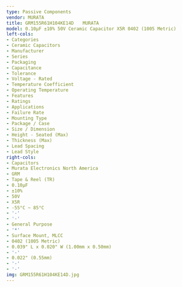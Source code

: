 ```yaml
---
type: Passive Components
vendor: MURATA
title: GRM155R61H104KE14D　　MURATA
model: 0.10µF ±10% 50V Ceramic Capacitor X5R 0402 (1005 Metric)
left-cols:
- Categories
- Ceramic Capacitors
- Manufacturer
- Series
- Packaging 
- Capacitance
- Tolerance
- Voltage - Rated
- Temperature Coefficient
- Operating Temperature
- Features
- Ratings
- Applications
- Failure Rate
- Mounting Type
- Package / Case
- Size / Dimension
- Height - Seated (Max)
- Thickness (Max)
- Lead Spacing
- Lead Style
right-cols:
- Capacitors
- Murata Electronics North America
- GRM
- Tape & Reel (TR) 
- 0.10µF
- ±10%
- 50V
- X5R
- -55°C ~ 85°C
- '-'
- '-'
- General Purpose
- '*'
- Surface Mount, MLCC
- 0402 (1005 Metric)
- 0.039" L x 0.020" W (1.00mm x 0.50mm)
- '-'
- 0.022" (0.55mm)
- '-'
- '-'
img: GRM155R61H104KE14D.jpg
---
```

